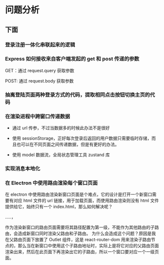# 问题分析

## 下面

### 登录注册一体化串联起来的逻辑

### Express 如何接收来自客户端发起的 get 和 post 传递的参数

GET：通过 request.query 获取参数

POST: 通过 request.body 获取参数

### 抽离登陆页面两种登录方式的代码，提取相同点击按钮切换主页的代码

### 在渲染进程中跨窗口传递数据

- 通过 url 传参，不过当数据多的时候此办法不是很好

- 使用 sessionStorage，正好每次登录后返回的用户数据只需要临时存储，而且也可以在不同页面之间传递数据，但是有更好的办法。

- 使用 model 数据流，全局状态管理工具 zustand 库

### 实现消息本地化

### 在 Electron 中使用路由渲染每个窗口页面

在 electron 中使用路由渲染新窗口页面是个难点，它的设计是打开一个新窗口需要有对应 html 文件的 url 链接，用于加载页面，而使用路由渲染则没有 html 文件提供给它，始终只有一个 index.html，那么如何解决呢？

.....，

作为渲染新窗口的路由页面需要将其路径配置为第一级，不能作为其他路由的子路由，会造成新窗口同时渲染父路由和子路由。
为什么会造成这个问题？原因是我在父路由页面下放置了 Outlet 组件，这是 react-router-dom 用来渲染子路由节点的，那么当在新窗口中使用这个子路由地址时，实际上是将它对应的父路由页面渲染出来，然后在此页面下再渲染出它的子路由，所以一个窗口要对应一个一级页面。
